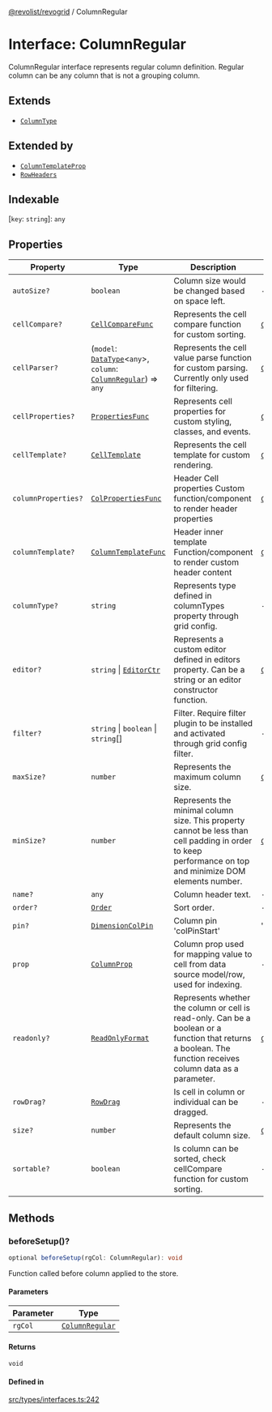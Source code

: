 [@revolist/revogrid](README.md) / ColumnRegular

# Interface: ColumnRegular

ColumnRegular interface represents regular column definition.
Regular column can be any column that is not a grouping column.

## Extends

- [`ColumnType`](Interface.ColumnType.md)

## Extended by

- [`ColumnTemplateProp`](Interface.ColumnTemplateProp.md)
- [`RowHeaders`](Interface.RowHeaders.md)

## Indexable

 \[`key`: `string`\]: `any`

## Properties

| Property | Type | Description | Inherited from | Defined in |
| ------ | ------ | ------ | ------ | ------ |
| `autoSize?` | `boolean` | Column size would be changed based on space left. | - | [src/types/interfaces.ts:218](https://github.com/revolist/revogrid/blob/834ef2bcc7d11d36bb9e66716a7f07087a633494/src/types/interfaces.ts#L218) |
| `cellCompare?` | [`CellCompareFunc`](TypeAlias.CellCompareFunc.md) | Represents the cell compare function for custom sorting. | [`ColumnType`](Interface.ColumnType.md).`cellCompare` | [src/types/interfaces.ts:184](https://github.com/revolist/revogrid/blob/834ef2bcc7d11d36bb9e66716a7f07087a633494/src/types/interfaces.ts#L184) |
| `cellParser?` | (`model`: [`DataType`](TypeAlias.DataType.md)\<`any`\>, `column`: [`ColumnRegular`](Interface.ColumnRegular.md)) => `any` | Represents the cell value parse function for custom parsing. Currently only used for filtering. | [`ColumnType`](Interface.ColumnType.md).`cellParser` | [src/types/interfaces.ts:190](https://github.com/revolist/revogrid/blob/834ef2bcc7d11d36bb9e66716a7f07087a633494/src/types/interfaces.ts#L190) |
| `cellProperties?` | [`PropertiesFunc`](TypeAlias.PropertiesFunc.md) | Represents cell properties for custom styling, classes, and events. | [`ColumnType`](Interface.ColumnType.md).`cellProperties` | [src/types/interfaces.ts:176](https://github.com/revolist/revogrid/blob/834ef2bcc7d11d36bb9e66716a7f07087a633494/src/types/interfaces.ts#L176) |
| `cellTemplate?` | [`CellTemplate`](Interface.CellTemplate.md) | Represents the cell template for custom rendering. | [`ColumnType`](Interface.ColumnType.md).`cellTemplate` | [src/types/interfaces.ts:180](https://github.com/revolist/revogrid/blob/834ef2bcc7d11d36bb9e66716a7f07087a633494/src/types/interfaces.ts#L180) |
| `columnProperties?` | [`ColPropertiesFunc`](TypeAlias.ColPropertiesFunc.md) | Header Cell properties Custom function/component to render header properties | [`ColumnType`](Interface.ColumnType.md).`columnProperties` | [src/types/interfaces.ts:119](https://github.com/revolist/revogrid/blob/834ef2bcc7d11d36bb9e66716a7f07087a633494/src/types/interfaces.ts#L119) |
| `columnTemplate?` | [`ColumnTemplateFunc`](TypeAlias.ColumnTemplateFunc.md) | Header inner template Function/component to render custom header content | [`ColumnType`](Interface.ColumnType.md).`columnTemplate` | [src/types/interfaces.ts:114](https://github.com/revolist/revogrid/blob/834ef2bcc7d11d36bb9e66716a7f07087a633494/src/types/interfaces.ts#L114) |
| `columnType?` | `string` | Represents type defined in columnTypes property through grid config. | - | [src/types/interfaces.ts:238](https://github.com/revolist/revogrid/blob/834ef2bcc7d11d36bb9e66716a7f07087a633494/src/types/interfaces.ts#L238) |
| `editor?` | `string` \| [`EditorCtr`](TypeAlias.EditorCtr.md) | Represents a custom editor defined in editors property. Can be a string or an editor constructor function. | [`ColumnType`](Interface.ColumnType.md).`editor` | [src/types/interfaces.ts:172](https://github.com/revolist/revogrid/blob/834ef2bcc7d11d36bb9e66716a7f07087a633494/src/types/interfaces.ts#L172) |
| `filter?` | `string` \| `boolean` \| `string`[] | Filter. Require filter plugin to be installed and activated through grid config filter. | - | [src/types/interfaces.ts:222](https://github.com/revolist/revogrid/blob/834ef2bcc7d11d36bb9e66716a7f07087a633494/src/types/interfaces.ts#L222) |
| `maxSize?` | `number` | Represents the maximum column size. | [`ColumnType`](Interface.ColumnType.md).`maxSize` | [src/types/interfaces.ts:167](https://github.com/revolist/revogrid/blob/834ef2bcc7d11d36bb9e66716a7f07087a633494/src/types/interfaces.ts#L167) |
| `minSize?` | `number` | Represents the minimal column size. This property cannot be less than cell padding in order to keep performance on top and minimize DOM elements number. | [`ColumnType`](Interface.ColumnType.md).`minSize` | [src/types/interfaces.ts:163](https://github.com/revolist/revogrid/blob/834ef2bcc7d11d36bb9e66716a7f07087a633494/src/types/interfaces.ts#L163) |
| `name?` | `any` | Column header text. | - | [src/types/interfaces.ts:214](https://github.com/revolist/revogrid/blob/834ef2bcc7d11d36bb9e66716a7f07087a633494/src/types/interfaces.ts#L214) |
| `order?` | [`Order`](TypeAlias.Order.md) | Sort order. | - | [src/types/interfaces.ts:230](https://github.com/revolist/revogrid/blob/834ef2bcc7d11d36bb9e66716a7f07087a633494/src/types/interfaces.ts#L230) |
| `pin?` | [`DimensionColPin`](TypeAlias.DimensionColPin.md) | Column pin 'colPinStart'|'colPinEnd'. | - | [src/types/interfaces.ts:210](https://github.com/revolist/revogrid/blob/834ef2bcc7d11d36bb9e66716a7f07087a633494/src/types/interfaces.ts#L210) |
| `prop` | [`ColumnProp`](TypeAlias.ColumnProp.md) | Column prop used for mapping value to cell from data source model/row, used for indexing. | - | [src/types/interfaces.ts:206](https://github.com/revolist/revogrid/blob/834ef2bcc7d11d36bb9e66716a7f07087a633494/src/types/interfaces.ts#L206) |
| `readonly?` | [`ReadOnlyFormat`](TypeAlias.ReadOnlyFormat.md) | Represents whether the column or cell is read-only. Can be a boolean or a function that returns a boolean. The function receives column data as a parameter. | [`ColumnType`](Interface.ColumnType.md).`readonly` | [src/types/interfaces.ts:153](https://github.com/revolist/revogrid/blob/834ef2bcc7d11d36bb9e66716a7f07087a633494/src/types/interfaces.ts#L153) |
| `rowDrag?` | [`RowDrag`](TypeAlias.RowDrag.md) | Is cell in column or individual can be dragged. | - | [src/types/interfaces.ts:234](https://github.com/revolist/revogrid/blob/834ef2bcc7d11d36bb9e66716a7f07087a633494/src/types/interfaces.ts#L234) |
| `size?` | `number` | Represents the default column size. | [`ColumnType`](Interface.ColumnType.md).`size` | [src/types/interfaces.ts:157](https://github.com/revolist/revogrid/blob/834ef2bcc7d11d36bb9e66716a7f07087a633494/src/types/interfaces.ts#L157) |
| `sortable?` | `boolean` | Is column can be sorted, check cellCompare function for custom sorting. | - | [src/types/interfaces.ts:226](https://github.com/revolist/revogrid/blob/834ef2bcc7d11d36bb9e66716a7f07087a633494/src/types/interfaces.ts#L226) |

## Methods

### beforeSetup()?

```ts
optional beforeSetup(rgCol: ColumnRegular): void
```

Function called before column applied to the store.

#### Parameters

| Parameter | Type |
| ------ | ------ |
| `rgCol` | [`ColumnRegular`](Interface.ColumnRegular.md) |

#### Returns

`void`

#### Defined in

[src/types/interfaces.ts:242](https://github.com/revolist/revogrid/blob/834ef2bcc7d11d36bb9e66716a7f07087a633494/src/types/interfaces.ts#L242)
